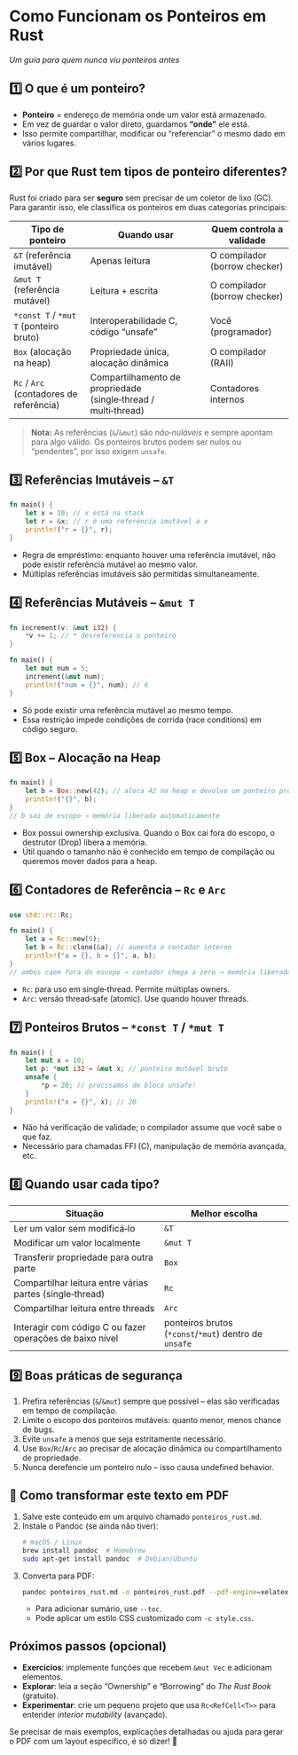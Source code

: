 # Como Funcionam os Ponteiros em Rust
*Um guia para quem nunca viu ponteiros antes*

## 1️⃣ O que é um ponteiro?
- **Ponteiro** = endereço de memória onde um valor está armazenado.
- Em vez de guardar o valor direto, guardamos **“onde”** ele está.
- Isso permite compartilhar, modificar ou “referenciar” o mesmo dado em vários lugares.

## 2️⃣ Por que Rust tem tipos de ponteiro diferentes?
Rust foi criado para ser **seguro** sem precisar de um coletor de lixo (GC). Para garantir isso, ele classifica os ponteiros em duas categorias principais:

| Tipo de ponteiro | Quando usar | Quem controla a validade |
|--------------------------------------|------------------------------------------|---------------------------|
| `&T` (referência imutável) | Apenas leitura | O compilador (borrow checker) |
| `&mut T` (referência mutável) | Leitura + escrita | O compilador (borrow checker) |
| `*const T` / `*mut T` (ponteiro bruto) | Interoperabilidade C, código “unsafe” | Você (programador) |
| `Box` (alocação na heap) | Propriedade única, alocação dinâmica | O compilador (RAII) |
| `Rc` / `Arc` (contadores de referência) | Compartilhamento de propriedade (single‑thread / multi‑thread) | Contadores internos |

> **Nota:** As referências (`&`/`&mut`) são *não‑nuláveis* e sempre apontam para algo válido. Os ponteiros brutos podem ser nulos ou “pendentes”, por isso exigem `unsafe`.

## 3️⃣ Referências Imutáveis – `&T`
```rust
fn main() {
    let x = 10; // x está na stack
    let r = &x; // r é uma referência imutável a x
    println!("r = {}", r);
}
```
* Regra de empréstimo: enquanto houver uma referência imutável, não pode existir referência mutável ao mesmo valor.
* Múltiplas referências imutáveis são permitidas simultaneamente.

## 4️⃣ Referências Mutáveis – `&mut T`
```rust
fn increment(v: &mut i32) {
    *v += 1; // * desreferencia o ponteiro
}

fn main() {
    let mut num = 5;
    increment(&mut num);
    println!("num = {}", num); // 6
}
```
* Só pode existir uma referência mutável ao mesmo tempo.
* Essa restrição impede condições de corrida (race conditions) em código seguro.

## 5️⃣ Box – Alocação na Heap
```rust
fn main() {
    let b = Box::new(42); // aloca 42 na heap e devolve um ponteiro proprietário
    println!("{}", b);
}
// b sai de escopo → memória liberada automaticamente
```
* Box possui ownership exclusiva. Quando o Box cai fora do escopo, o destrutor (Drop) libera a memória.
* Útil quando o tamanho não é conhecido em tempo de compilação ou queremos mover dados para a heap.

## 6️⃣ Contadores de Referência – `Rc` e `Arc`
```rust
use std::rc::Rc;

fn main() {
    let a = Rc::new(5);
    let b = Rc::clone(&a); // aumenta o contador interno
    println!("a = {}, b = {}", a, b);
}
// ambos caem fora do escopo → contador chega a zero → memória liberada
```
* `Rc`: para uso em single‑thread. Permite múltiplas owners.
* `Arc`: versão thread‑safe (atomic). Use quando houver threads.

## 7️⃣ Ponteiros Brutos – `*const T` / `*mut T`
```rust
fn main() {
    let mut x = 10;
    let p: *mut i32 = &mut x; // ponteiro mutável bruto
    unsafe {
        *p = 20; // precisamos de bloco unsafe!
    }
    println!("x = {}", x); // 20
}
```
* Não há verificação de validade; o compilador assume que você sabe o que faz.
* Necessário para chamadas FFI (C), manipulação de memória avançada, etc.

## 8️⃣ Quando usar cada tipo?
| Situação | Melhor escolha |
|--------------------------------------|------------------------------------------|
| Ler um valor sem modificá‑lo | `&T` |
| Modificar um valor localmente | `&mut T` |
| Transferir propriedade para outra parte | `Box` |
| Compartilhar leitura entre várias partes (single‑thread) | `Rc` |
| Compartilhar leitura entre threads | `Arc` |
| Interagir com código C ou fazer operações de baixo nível | ponteiros brutos (`*const`/`*mut`) dentro de `unsafe` |

## 9️⃣ Boas práticas de segurança
1. Prefira referências (`&`/`&mut`) sempre que possível – elas são verificadas em tempo de compilação.
2. Limite o escopo dos ponteiros mutáveis: quanto menor, menos chance de bugs.
3. Evite `unsafe` a menos que seja estritamente necessário.
4. Use `Box`/`Rc`/`Arc` ao precisar de alocação dinâmica ou compartilhamento de propriedade.
5. Nunca derefencie um ponteiro nulo – isso causa undefined behavior.

## 📄 Como transformar este texto em PDF
1. Salve este conteúdo em um arquivo chamado `ponteiros_rust.md`.
2. Instale o Pandoc (se ainda não tiver):
   ```bash
   # macOS / Linux
   brew install pandoc  # Homebrew
   sudo apt-get install pandoc  # Debian/Ubuntu
   ```
3. Converta para PDF:
   ```bash
   pandoc ponteiros_rust.md -o ponteiros_rust.pdf --pdf-engine=xelatex
   ```
   * Para adicionar sumário, use `--toc`.
   * Pode aplicar um estilo CSS customizado com `-c style.css`.

## Próximos passos (opcional)
* **Exercícios**: implemente funções que recebem `&mut Vec` e adicionam elementos.
* **Explorar**: leia a seção “Ownership” e “Borrowing” do *The Rust Book* (gratuito).
* **Experimentar**: crie um pequeno projeto que usa `Rc<RefCell<T>>` para entender *interior mutability* (avançado).

Se precisar de mais exemplos, explicações detalhadas ou ajuda para gerar o PDF com um layout específico, é só dizer! 🚀